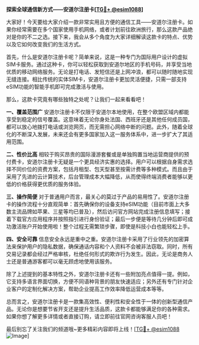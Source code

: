 **探索全球通信新方式——安道尔注册卡[[TG💪+ @esim1088](https://t.me/s/esim1088)]**

大家好！今天要给大家介绍一款非常实用且方便的通信工具——安道尔注册卡。如果你经常需要在多个国家使用手机网络，或者计划前往欧洲旅行，那么这款产品绝对是你的不二之选。接下来，我会从多个角度为大家详细解读这款卡的特点、优势以及它如何改变我们的生活方式。

首先，什么是安道尔注册卡呢？简单来说，这是一种专门为国际用户设计的虚拟SIM卡服务。通过这种卡，你可以轻松获取到安道尔地区的手机号码，并享受当地优质的移动网络服务。无论是打电话、发短信还是上网冲浪，都可以随时随地实现无缝连接。相比传统的实体SIM卡，安道尔注册卡更加灵活便捷，只需一部支持eSIM功能的智能手机即可完成激活与使用。

那么，这款卡究竟有哪些独特之处呢？让我们一起来看看吧！

**一、覆盖范围广**
安道尔注册卡不仅限于安道尔本地使用，在整个欧盟区域内都能享受到稳定的信号覆盖。这意味着无论你身处法国、西班牙还是其他任何成员国，都可以放心地拨打电话或浏览网页，而无需担心网络中断的问题。此外，随着全球化的不断深入发展，未来还会有更多国家加入这一服务体系中，进一步扩大了其适用范围。

**二、性价比高**
相较于购买昂贵的国际漫游套餐或是单独购置当地运营商提供的预付费卡，安道尔注册卡无疑是一个更具经济实惠的选择。用户可以根据自身需求选择不同价位的资费方案，包括月租型、包天型甚至按需计费等多种模式。而且由于采用了先进的云计算技术，后台管理成本大幅降低，从而使得终端消费者能够以更低的价格获得更优质的服务体验。

**三、操作简便**
对于普通用户而言，最关心的莫过于产品的易用性了。安道尔注册卡的操作流程十分直观简单：首先确保你的设备支持eSIM功能（目前市面上大多数主流品牌如苹果、三星等均已普及），然后访问官方网站完成注册信息填写；接着下载官方应用程序并按照指引进行身份验证；最后一步便是等待几分钟后即可成功激活账户开始使用啦！整个过程无需繁琐步骤，即使是科技小白也能轻松上手。

**四、安全可靠**
信息安全永远是重中之重。安道尔注册卡采用了行业领先的加密算法来保护用户的隐私数据，确保通话内容和个人资料不会被非法窃取。同时，所有交易记录都会经过严格审核，杜绝任何形式的欺诈行为发生。因此，无论是商务人士还是普通游客都可以毫无顾虑地使用该服务。

除了上述提到的基本特性之外，安道尔注册卡还有一些附加亮点值得一提。例如，它支持多语言界面切换，方便不同语种背景的朋友快速适应；另外还有专门针对企业客户的定制化解决方案，帮助企业提高工作效率降低运营成本等等。

总而言之，安道尔注册卡是一款集高效性、便利性和安全性于一体的创新型通信产品。无论你是想要节省开支还是提升生活品质，这款卡都能够满足你的各种需求。如果你想了解更多详情或者直接订购，请立即前往官网咨询客服人员吧！

最后别忘了关注我们的频道哦~更多精彩内容即将上线！[[TG💪+ @esim1088](https://t.me/s/esim1088) ![Image](https://i.postimg.cc/4NQfJmqS/Snipaste-2025-05-13-00-14-12.png)]